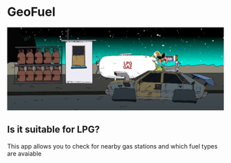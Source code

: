 # GeoFuel
 ![alt text](https://github.com/CptDaniels/GeoFuel/blob/main/readme_background.PNG?raw=true)
## Is it suitable for LPG?
This app allows you to check for nearby gas stations and which fuel types are avaiable
